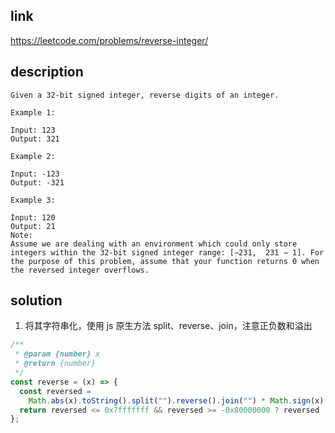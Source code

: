 ## link

https://leetcode.com/problems/reverse-integer/

## description

```
Given a 32-bit signed integer, reverse digits of an integer.

Example 1:

Input: 123
Output: 321

Example 2:

Input: -123
Output: -321

Example 3:

Input: 120
Output: 21
Note:
Assume we are dealing with an environment which could only store integers within the 32-bit signed integer range: [−231,  231 − 1]. For the purpose of this problem, assume that your function returns 0 when the reversed integer overflows.
```

## solution

1. 将其字符串化，使用 js 原生方法 split、reverse、join，注意正负数和溢出

```javascript
/**
 * @param {number} x
 * @return {number}
 */
const reverse = (x) => {
  const reversed =
    Math.abs(x).toString().split("").reverse().join("") * Math.sign(x);
  return reversed <= 0x7fffffff && reversed >= -0x80000000 ? reversed : 0;
};
```
